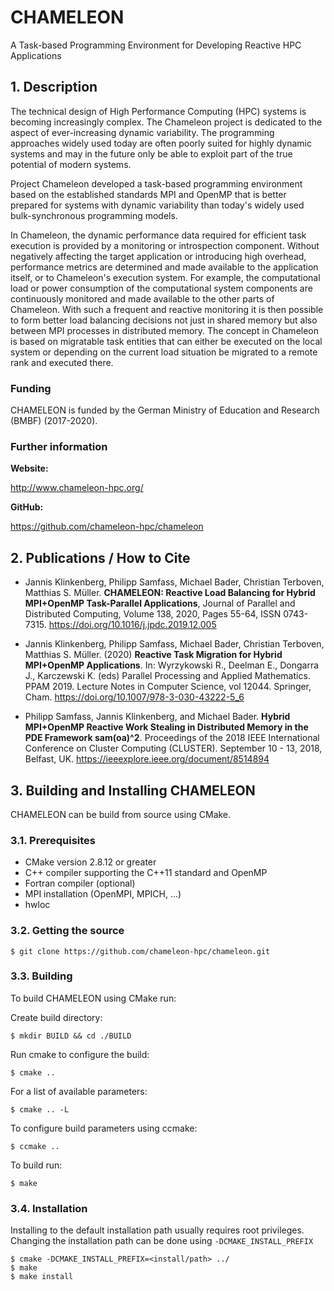 # CHAMELEON
A Task-based Programming Environment for Developing Reactive HPC Applications

## 1. Description

The technical design of High Performance Computing (HPC) systems is becoming increasingly complex. The Chameleon project is dedicated to the aspect of ever-increasing dynamic variability. The programming approaches widely used today are often poorly suited for highly dynamic systems and may in the future only be able to exploit part of the true potential of modern systems.

Project Chameleon developed a task-based programming environment based on the established standards MPI and OpenMP that is better prepared for systems with dynamic variability than today's widely used bulk-synchronous programming models.

In Chameleon, the dynamic performance data required for efficient task execution is provided by a monitoring or introspection component. Without negatively affecting the target application or introducing high overhead, performance metrics are determined and made available to the application itself, or to Chameleon's execution system. For example, the computational load or power consumption of the computational system components are continuously monitored and made available to the other parts of Chameleon. With such a frequent and reactive monitoring it is then possible to form better load balancing decisions not just in shared memory but also between MPI processes in distributed memory.
The concept in Chameleon is based on migratable task entities that can either be executed on the local system or depending on the current load situation be migrated to a remote rank and executed there.

### Funding

CHAMELEON is funded by the German Ministry of Education and Research (BMBF) (2017-2020).

### Further information

**Website:**

http://www.chameleon-hpc.org/

**GitHub:**

https://github.com/chameleon-hpc/chameleon

## 2. Publications / How to Cite

* Jannis Klinkenberg, Philipp Samfass, Michael Bader, Christian Terboven, Matthias S. Müller. **CHAMELEON: Reactive Load Balancing for Hybrid MPI+OpenMP Task-Parallel Applications**, Journal of Parallel and Distributed Computing, Volume 138, 2020, Pages 55-64, ISSN 0743-7315. https://doi.org/10.1016/j.jpdc.2019.12.005

* Jannis Klinkenberg, Philipp Samfass, Michael Bader, Christian Terboven, Matthias S. Müller. (2020) **Reactive Task Migration for Hybrid MPI+OpenMP Applications**. In: Wyrzykowski R., Deelman E., Dongarra J., Karczewski K. (eds) Parallel Processing and Applied Mathematics. PPAM 2019. Lecture Notes in Computer Science, vol 12044. Springer, Cham. https://doi.org/10.1007/978-3-030-43222-5_6

* Philipp Samfass, Jannis Klinkenberg, and Michael Bader. **Hybrid MPI+OpenMP Reactive Work Stealing in Distributed Memory in the PDE Framework sam(oa)^2**. Proceedings of the 2018 IEEE International Conference on Cluster Computing (CLUSTER). September 10 - 13, 2018, Belfast, UK. https://ieeexplore.ieee.org/document/8514894

## 3. Building and Installing CHAMELEON

CHAMELEON can be build from source using CMake.

### 3.1. Prerequisites

- CMake version 2.8.12 or greater
- C++ compiler supporting the C++11 standard and OpenMP
- Fortran compiler (optional)
- MPI installation (OpenMPI, MPICH, ...)
- hwloc

### 3.2. Getting the source 

    $ git clone https://github.com/chameleon-hpc/chameleon.git

### 3.3. Building

To build CHAMELEON using CMake run:

Create build directory:

    $ mkdir BUILD && cd ./BUILD

Run cmake to configure the build:

    $ cmake ..

For a list of available parameters:

    $ cmake .. -L

To configure build parameters using ccmake:

    $ ccmake ..

To build run:

    $ make

### 3.4. Installation

Installing to the default installation path usually requires root privileges. Changing the installation path can be done using `-DCMAKE_INSTALL_PREFIX`

    $ cmake -DCMAKE_INSTALL_PREFIX=<install/path> ../
    $ make
    $ make install
